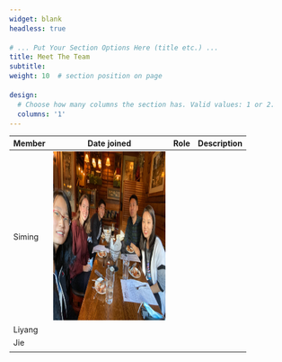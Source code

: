 ```yaml
---
widget: blank
headless: true

# ... Put Your Section Options Here (title etc.) ...
title: Meet The Team
subtitle:
weight: 10  # section position on page

design:
  # Choose how many columns the section has. Valid values: 1 or 2.
  columns: '1'
---
```


| Member | Date joined | Role | Description |
|--------|-------------|------|-------------|
| Siming |   <img src="jesses-2022.jpg"  width="200" height="300">          |      |             |
| Liyang |             |      |             |
| Jie    |             |      |             |
|        |             |      |             |